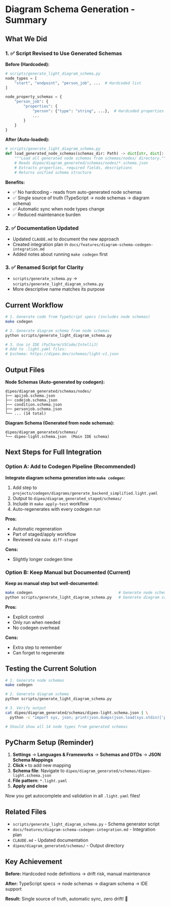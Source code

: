 # Diagram Schema Generation - Summary

## What We Did

### 1. ✅ Script Revised to Use Generated Schemas

**Before (Hardcoded):**
```python
# scripts/generate_light_diagram_schema.py
node_types = [
    "start", "endpoint", "person_job", ...  # Hardcoded list
]

node_property_schemas = {
    "person_job": {
        "properties": {
            "person": {"type": "string", ...},  # Hardcoded properties
            ...
        }
    }
}
```

**After (Auto-loaded):**
```python
# scripts/generate_light_diagram_schema.py
def load_generated_node_schemas(schemas_dir: Path) -> dict[str, dict]:
    """Load all generated node schemas from schemas/nodes/ directory."""
    # Reads dipeo/diagram_generated/schemas/nodes/*.schema.json
    # Extracts properties, required fields, descriptions
    # Returns unified schema structure
```

**Benefits:**
- ✅ No hardcoding - reads from auto-generated node schemas
- ✅ Single source of truth (TypeScript → node schemas → diagram schema)
- ✅ Automatic sync when node types change
- ✅ Reduced maintenance burden

### 2. ✅ Documentation Updated

- Updated `CLAUDE.md` to document the new approach
- Created integration plan in `docs/features/diagram-schema-codegen-integration.md`
- Added notes about running `make codegen` first

### 3. ✅ Renamed Script for Clarity

- `scripts/generate_schema.py` → `scripts/generate_light_diagram_schema.py`
- More descriptive name matches its purpose

## Current Workflow

```bash
# 1. Generate code from TypeScript specs (includes node schemas)
make codegen

# 2. Generate diagram schema from node schemas
python scripts/generate_light_diagram_schema.py

# 3. Use in IDE (PyCharm/VSCode/IntelliJ)
# Add to .light.yaml files:
# $schema: https://dipeo.dev/schemas/light-v1.json
```

## Output Files

**Node Schemas (Auto-generated by codegen):**
```
dipeo/diagram_generated/schemas/nodes/
├── apijob.schema.json
├── codejob.schema.json
├── condition.schema.json
├── personjob.schema.json
└── ... (14 total)
```

**Diagram Schema (Generated from node schemas):**
```
dipeo/diagram_generated/schemas/
└── dipeo-light.schema.json  (Main IDE schema)
```

## Next Steps for Full Integration

### Option A: Add to Codegen Pipeline (Recommended)

**Integrate diagram schema generation into `make codegen`:**

1. Add step to `projects/codegen/diagrams/generate_backend_simplified.light.yaml`
2. Output to `dipeo/diagram_generated_staged/schemas/`
3. Include in `make apply-test` workflow
4. Auto-regenerates with every codegen run

**Pros:**
- Automatic regeneration
- Part of staged/apply workflow
- Reviewed via `make diff-staged`

**Cons:**
- Slightly longer codegen time

### Option B: Keep Manual but Documented (Current)

**Keep as manual step but well-documented:**

```bash
make codegen                                      # Generate node schemas
python scripts/generate_light_diagram_schema.py   # Generate diagram schema
```

**Pros:**
- Explicit control
- Only run when needed
- No codegen overhead

**Cons:**
- Extra step to remember
- Can forget to regenerate

## Testing the Current Solution

```bash
# 1. Generate node schemas
make codegen

# 2. Generate diagram schema
python scripts/generate_light_diagram_schema.py

# 3. Verify output
cat dipeo/diagram_generated/schemas/dipeo-light.schema.json | \
  python -c "import sys, json; print(json.dumps(json.load(sys.stdin)['properties']['nodes']['items']['allOf'][0]['properties']['type']['enum'], indent=2))"

# Should show all 14 node types from generated schemas
```

## PyCharm Setup (Reminder)

1. **Settings** → **Languages & Frameworks** → **Schemas and DTDs** → **JSON Schema Mappings**
2. **Click `+`** to add new mapping
3. **Schema file**: Navigate to `dipeo/diagram_generated/schemas/dipeo-light.schema.json`
4. **File pattern**: `*.light.yaml`
5. **Apply and close**

Now you get autocomplete and validation in all `.light.yaml` files!

## Related Files

- `scripts/generate_light_diagram_schema.py` - Schema generator script
- `docs/features/diagram-schema-codegen-integration.md` - Integration plan
- `CLAUDE.md` - Updated documentation
- `dipeo/diagram_generated/schemas/` - Output directory

## Key Achievement

**Before:** Hardcoded node definitions → drift risk, manual maintenance

**After:** TypeScript specs → node schemas → diagram schema → IDE support

**Result:** Single source of truth, automatic sync, zero drift! 🎉
